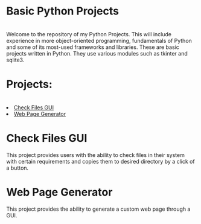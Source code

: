 # Basic Python Projects
<br>
 Welcome to the repository of my Python Projects. This will include experience in more object-oriented programming, fundamentals of Python and some of its most-used frameworks and libraries.
These are basic projects written in Python. They use various modules such as tkinter and sqlite3.
<h1>Projects:</h1>
<br>
<li>
   <a href="https://github.com/DevXerxes/Python-Projects/commit/ac964f61214686dd30d8fae56e2e50f7d858dedc">Check Files GUI</a>
 </li>
 <li>
   <a href="https://github.com/DevXerxes/Python-Projects/commit/3ce9a678055d6126c67eef6e83375b8540425874">Web Page Generator</a>
 </li>
<h1>Check Files GUI</h1>
This project provides users with the ability to check files in their system with certain requirements and copies them to desired directory by a click of a button.
<h1>Web Page Generator</h1>
This project provides the ability to generate a custom web page through a GUI.
